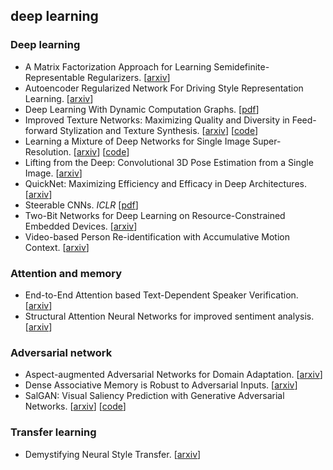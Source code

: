 ## deep learning

### Deep learning

- A Matrix Factorization Approach for Learning Semidefinite-Representable Regularizers. [[arxiv](https://arxiv.org/abs/1701.01207)]
- Autoencoder Regularized Network For Driving Style Representation Learning. [[arxiv](https://arxiv.org/abs/1701.01272)]
- Deep Learning With Dynamic Computation Graphs. [[pdf](https://openreview.net/pdf?id=ryrGawqex)]
- Improved Texture Networks: Maximizing Quality and Diversity in Feed-forward Stylization and Texture Synthesis. [[arxiv](https://arxiv.org/abs/1701.02096)] [[code](https://github.com/DmitryUlyanov/texture_nets)]
- Learning a Mixture of Deep Networks for Single Image Super-Resolution. [[arxiv](https://arxiv.org/abs/1701.00823)] [[code](http://t.cn/RM4pjZ4)]
- Lifting from the Deep: Convolutional 3D Pose Estimation from a Single Image. [[arxiv](https://arxiv.org/abs/1701.00295)]
- QuickNet: Maximizing Efficiency and Efficacy in Deep Architectures. [[arxiv](https://arxiv.org/abs/1701.02291)]
- Steerable CNNs. *ICLR* [[pdf](https://openreview.net/pdf?id=rJQKYt5ll)]
- Two-Bit Networks for Deep Learning on Resource-Constrained Embedded Devices. [[arxiv](https://arxiv.org/abs/1701.00485)]
- Video-based Person Re-identification with Accumulative Motion Context. [[arxiv](https://arxiv.org/abs/1701.00193)]
  
### Attention and memory

- End-to-End Attention based Text-Dependent Speaker Verification. [[arxiv](https://arxiv.org/abs/1701.00562)]
- Structural Attention Neural Networks for improved sentiment analysis. [[arxiv](https://arxiv.org/abs/1701.01811)]
  
### Adversarial network

- Aspect-augmented Adversarial Networks for Domain Adaptation. [[arxiv](https://arxiv.org/abs/1701.00188)]
- Dense Associative Memory is Robust to Adversarial Inputs. [[arxiv](https://arxiv.org/abs/1701.00939)]
- SalGAN: Visual Saliency Prediction with Generative Adversarial Networks. [[arxiv](https://arxiv.org/abs/1701.01081)] [[code](https://github.com/imatge-upc/saliency-salgan-2017)]
 
### Transfer learning

- Demystifying Neural Style Transfer. [[arxiv](https://arxiv.org/abs/1701.01036)]
  
